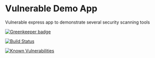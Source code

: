 # Vulnerable Demo App
Vulnerable express app to demonstrate several security scanning tools

[![Greenkeeper badge](https://badges.greenkeeper.io/vulnerable-demo-app/demo-dependency-scanning.svg)](https://greenkeeper.io/)

[![Build Status](https://travis-ci.com/vulnerable-demo-app/demo-dependency-scanning.svg?branch=master)](https://travis-ci.com/vulnerable-demo-app/demo-dependency-scanning)

[![Known Vulnerabilities](https://snyk.io/test/github/vulnerable-demo-app/demo-dependency-scanning/badge.svg)](https://snyk.io/test/github/vulnerable-demo-app/demo-dependency-scanning)
